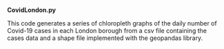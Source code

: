 <b>CovidLondon.py</b>

This code generates a series of chloropleth graphs of the daily number of Covid-19 cases in each London borough from a csv file containing the cases data and a shape file implemented with the geopandas library. 
